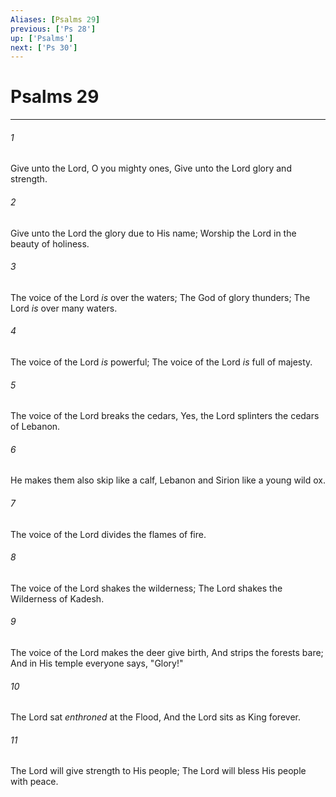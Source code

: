 ```yaml
---
Aliases: [Psalms 29]
previous: ['Ps 28']
up: ['Psalms']
next: ['Ps 30']
---
```

# Psalms 29

***


###### 1 
Give unto the Lord, O you mighty ones, Give unto the Lord glory and strength. 

###### 2 
Give unto the Lord the glory due to His name; Worship the Lord in the beauty of holiness. 

###### 3 
The voice of the Lord _is_ over the waters; The God of glory thunders; The Lord _is_ over many waters. 

###### 4 
The voice of the Lord _is_ powerful; The voice of the Lord _is_ full of majesty. 

###### 5 
The voice of the Lord breaks the cedars, Yes, the Lord splinters the cedars of Lebanon. 

###### 6 
He makes them also skip like a calf, Lebanon and Sirion like a young wild ox. 

###### 7 
The voice of the Lord divides the flames of fire. 

###### 8 
The voice of the Lord shakes the wilderness; The Lord shakes the Wilderness of Kadesh. 

###### 9 
The voice of the Lord makes the deer give birth, And strips the forests bare; And in His temple everyone says, "Glory!" 

###### 10 
The Lord sat _enthroned_ at the Flood, And the Lord sits as King forever. 

###### 11 
The Lord will give strength to His people; The Lord will bless His people with peace.
